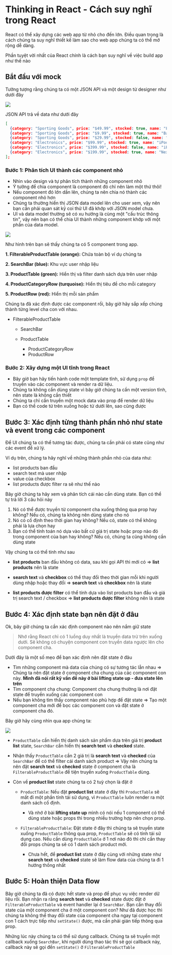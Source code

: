 # Thinking in React - Cách suy nghĩ trong React

React có thể xây dựng các web app từ nhỏ cho đến lớn. Điều quan trọng là cách chúng ta suy nghĩ thiết kế làm sao cho web app chúng ta có thể mở rộng dễ dàng.

Phần tuyệt vời nhất của React chính là cách bạn suy nghĩ về việc build app như thế nào

## Bắt đầu với mock

Tưởng tượng rằng chúng ta có một JSON API và một design từ designer như dưới đây

![](./thinking-in-react-mock.png)

JSON API trả về data như dưới đây

```json
[
  {category: "Sporting Goods", price: "$49.99", stocked: true, name: "Football"},
  {category: "Sporting Goods", price: "$9.99", stocked: true, name: "Baseball"},
  {category: "Sporting Goods", price: "$29.99", stocked: false, name: "Basketball"},
  {category: "Electronics", price: "$99.99", stocked: true, name: "iPod Touch"},
  {category: "Electronics", price: "$399.99", stocked: false, name: "iPhone 5"},
  {category: "Electronics", price: "$199.99", stocked: true, name: "Nexus 7"}
];
```

### Bước 1: Phân tích UI thành các component nhỏ

- Nhìn vào design và tự phân tích thành những component nhỏ
- Ý tưởng để chia component là component đó chỉ nên làm một thứ thôi!
- Nếu component đó lớn dần lên, chúng ta nên chia nó thành các component nhỏ hơn
- Chúng ta thường hiển thị JSON data model lên cho user xem, vậy nên bạn cần phải quan sát kỹ coi thử UI đã khớp với JSON model chưa.
- UI và data model thường sẽ có xu hướng là cùng một "cấu trúc thông tin", vậy nên bạn có thể chia UI thành những component khớp với một phần của data model.

![](./thinking-in-react-components.png)

Như hình trên bạn sẽ thấy chúng ta có 5 component trong app.

**1. FilterableProductTable (orange):** Chứa toàn bộ ví dụ chúng ta

**2. SearchBar (blue):** Khu vực user nhập liệu

**3. ProductTable (green):** Hiển thị và filter danh sách dựa trên user nhập

**4. ProductCategoryRow (turquoise):** Hiển thị tiêu đề cho mỗi category

**5. ProductRow (red):** Hiển thị mỗi sản phẩm

Chúng ta đã xác định được các component rồi, bây giờ hãy sắp xếp chúng thành từng level cha con với nhau.

- FilterableProductTable

  - SearchBar
  - ProductTable

    - ProductCategoryRow
    - ProductRow

### Bước 2: Xây dựng một UI tĩnh trong React

- Bây giờ bạn hãy tiến hành code một template tĩnh, sử dụng `prop` để truyền vào các component và render ra dữ liệu.
- Chúng ta không cần dùng state vì bây giờ chúng ta cần một version tĩnh, nên state là không cần thiết
- Chúng ta chỉ cần truyền một mock data vào prop để render dữ liệu
- Bạn có thể code từ trên xuống hoặc từ dưới lên, sao cũng được

## Bước 3: Xác định từng thành phần nhỏ như state và event trong các component

Để UI chúng ta có thể tương tác được, chúng ta cần phải có state cũng như các event để xử lý.

Ví dụ trên, chúng ta hãy nghĩ về những thành phần nhỏ của data như:

- list products ban đầu
- search text mà user nhập
- value của checkbox
- list products được filter ra sẽ như thế nào

Bây giờ chúng ta hãy xem và phân tích cái nào cần dùng state. Bạn có thể tự trả lời 3 câu hỏi này

1. Nó có thể được truyền từ component cha xuống thông qua prop hay không? Nếu có, chúng ta không nên dùng state cho nó
2. Nó có cố định theo thời gian hay không? Nếu có, state có thể không phải là lựa chọn hay
3. Bạn có thể tính toán nó dựa vào bất cứ giá trị state hoặc prop nào đó trong component của bạn hay không? Nếu có, chúng ta cũng không cần dùng state

Vậy chúng ta có thể tính như sau

- **list products** ban đầu không có data, sau khi gọi API thì mới có => **list products** nên là state

- **search text** và **checkbox** có thể thay đổi theo thời gian mỗi khi người dùng nhập hoặc thay đổi => **search text** và **checkbox** nên là state

- **list products được filter** có thể tính dựa vào list products ban đầu và giá trị search text / checkbox => **list products được filter** không nên là state

## Bước 4: Xác định state bạn nên đặt ở đâu

Ok, bây giờ chúng ta cần xác định component nào nên nắm giữ state

> Nhớ rằng React chỉ có 1 luồng duy nhất là truyền data trừ trên xuống dưới. Sẽ không có chuyện component con truyền data ngược lên cho component cha.

Dưới đây là một số mẹo để bạn xác định nên đặt state ở đâu

- Tìm những component mà data của chúng có sự tương tác lẫn nhau => Chúng ta nên đặt state ở component cha chung của các component con này. **Mình đã nói rất kỹ vấn đề này ở bài lifting state up - đưa state lên trên**
- Tìm component cha chung: Component cha chung thường là nơi đặt state để truyền xuống các component con
- Nếu bạn không tìm thấy component nào phù hợp để đặt state => Tạo một component cha mới để bọc các component con và đặt state ở component cha đó.

Bây giờ hãy cùng nhìn qua app chúng ta:

![](./Thinking%20in%20Reactjs.drawio.png)

- `ProductTable` cần hiển thị danh sách sản phẩm dựa trên giá trị **product list** state, `SearchBar` cần hiển thị **search text** và **checked** state.
- Nhận thấy `ProductTable` cần 2 giá trị là **search text** và **checked** của `SearchBar` để có thể filter cái danh sách product => Vậy nên chúng ta nên đặt **search text** và **checked** state ở component cha là `FilterableProductTable` để tiện truyền xuống `ProductTable` dùng.
- Còn về **product list** state chúng ta có 2 tuỳ chọn là đặt ở

  - `ProductTable`: Nếu đặt **product list** state ở đây thì `ProductTable` sẽ mất đi một phần tính tái sử dụng, vì `ProductTable` luôn render ra một danh sách cố định.

    - Và nhớ ở bài **lifting state up** mình có nói nếu 1 component có thể dùng state hoặc props thì trong nhiều trường hợp nên chọn prop.

  - `FilterableProductTable`: Đặt state ở đây thì chúng ta sẽ truyền state xuống `ProductTable` thông qua prop, `ProductTable` sẽ có tính tái sử dụng cao. Nếu cần dùng `ProductTable` ở 1 nơi nào đó thì chỉ cần thay đổi props chúng ta sẽ có 1 danh sách product mới.
    - Chưa hết, để **product list** state ở đây cùng với những state như **search text** và **checked** state sẽ làm flow data của chúng ta đi 1 hướng thống nhất

## Bước 5: Hoàn thiện Data flow

Bây giờ chúng ta đã có được hết state và prop để phục vụ việc render dữ liệu rồi. Bạn nhận ra rằng **search text** và **checked** state được đặt ở `FilterableProductTable` và event handler lại ở `SearchBar`. Bạn cần thay đổi state của một component cha ở một component con? Như đã được học thì chúng ta không thể thay đổi state của component cha ngay tại component con 1 cách trực tiếp như `setState()` được, mà cần phải gián tiếp thông qua prop.

Những lúc này chúng ta có thể sử dụng callback. Chúng ta sẽ truyền một callback xuống `SearchBar`, khi người dùng thao tác thì sẽ gọi callback này, callback này sẽ gọi đến `setState()` ở `FilterableProductTable`
